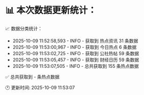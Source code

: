 📊 本次数据更新统计：
==========================

📈 数据分类统计：
- 2025-10-09 11:52:58,593 - INFO - 获取到 热点资讯 31 条数据
- 2025-10-09 11:53:00,967 - INFO - 获取到 今日热点 6 条数据
- 2025-10-09 11:53:02,725 - INFO - 获取到 公社热帖 59 条数据
- 2025-10-09 11:53:05,457 - INFO - 获取到 财经日历 59 条数据
- 2025-10-09 11:53:07,505 - INFO - 总共获取到 155 条热点数据

✅ 总共获取到 - 条热点数据

🕐 更新时间: 2025-10-09 11:53:07

